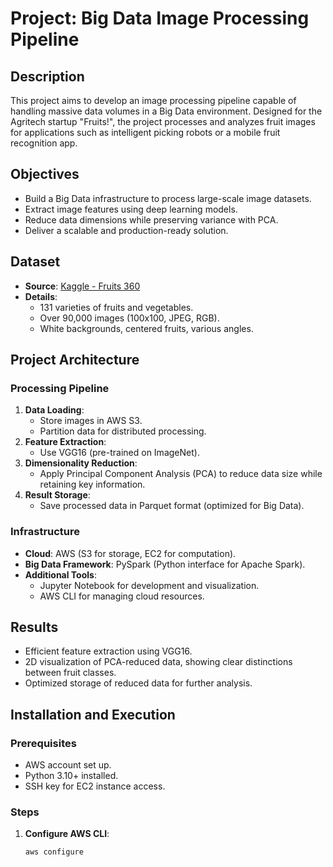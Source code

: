 # Project: Big Data Image Processing Pipeline

## Description
This project aims to develop an image processing pipeline capable of handling massive data volumes in a Big Data environment. Designed for the Agritech startup "Fruits!", the project processes and analyzes fruit images for applications such as intelligent picking robots or a mobile fruit recognition app.

## Objectives
- Build a Big Data infrastructure to process large-scale image datasets.
- Extract image features using deep learning models.
- Reduce data dimensions while preserving variance with PCA.
- Deliver a scalable and production-ready solution.

## Dataset
- **Source**: [Kaggle - Fruits 360](https://www.kaggle.com/moltean/fruits)
- **Details**:
  - 131 varieties of fruits and vegetables.
  - Over 90,000 images (100x100, JPEG, RGB).
  - White backgrounds, centered fruits, various angles.

## Project Architecture
### Processing Pipeline
1. **Data Loading**:
   - Store images in AWS S3.
   - Partition data for distributed processing.
2. **Feature Extraction**:
   - Use VGG16 (pre-trained on ImageNet).
3. **Dimensionality Reduction**:
   - Apply Principal Component Analysis (PCA) to reduce data size while retaining key information.
4. **Result Storage**:
   - Save processed data in Parquet format (optimized for Big Data).

### Infrastructure
- **Cloud**: AWS (S3 for storage, EC2 for computation).
- **Big Data Framework**: PySpark (Python interface for Apache Spark).
- **Additional Tools**:
  - Jupyter Notebook for development and visualization.
  - AWS CLI for managing cloud resources.

## Results
- Efficient feature extraction using VGG16.
- 2D visualization of PCA-reduced data, showing clear distinctions between fruit classes.
- Optimized storage of reduced data for further analysis.

## Installation and Execution
### Prerequisites
- AWS account set up.
- Python 3.10+ installed.
- SSH key for EC2 instance access.

### Steps
1. **Configure AWS CLI**:
   ```bash
   aws configure

